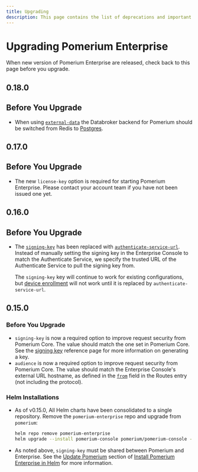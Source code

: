 ```yaml
---
title: Upgrading
description: This page contains the list of deprecations and important or breaking changes for Pomerium Enterprise. Please read it carefully.
---
```


# Upgrading Pomerium Enterprise

When new version of Pomerium Enterprise are released, check back to this page before you upgrade.

## 0.18.0

## Before You Upgrade

- When using [`external-data`](/docs/enterprise/external-data) the Databroker backend for Pomerium should be switched from Redis to [Postgres](/docs/concepts/data-storage#postgres).

## 0.17.0

## Before You Upgrade

- The new `license-key` option is required for starting Pomerium Enterprise. Please contact your account team if you have not been issued one yet.

## 0.16.0

## Before You Upgrade

- The [`signing-key`](/docs/enterprise/reference/config#signing-key) has been replaced with [`authenticate-service-url`](/docs/enterprise/reference/config#authenticate-service-url). Instead of manually setting the signing key in the Enterprise Console to match the Authenticate Service, we specify the trusted URL of the Authenticate Service to pull the signing key from.

  The `signing-key` key will continue to work for existing configurations, but [device enrollment](/docs/enterprise/reference/manage#new-enrollment) will not work until it is replaced by `authenticate-service-url`.

## 0.15.0

### Before You Upgrade

- `signing-key` is now a required option to improve request security from Pomerium Core. The value should match the one set in Pomerium Core. See the [signing key] reference page for more information on generating a key.
- `audience` is now a required option to improve request security from Pomerium Core. The value should match the Enterprise Console's external URL hostname, as defined in the [`from`](/docs/reference/routes) field in the Routes entry (not including the protocol).

[signing key]: /docs/reference/signing-key

### Helm Installations

- As of v0.15.0, All Helm charts have been consolidated to a single repository. Remove the `pomerium-enterprise` repo and upgrade from `pomerium`:

  ```bash
  helm repo remove pomerium-enterprise
  helm upgrade --install pomerium-console pomerium/pomerium-console --values=pomerium-console-values.yaml
  ```

- As noted above, `signing-key` must be shared between Pomerium and Enterprise. See the [Update Pomerium](/docs/enterprise/install/helm#update-pomerium) section of [Install Pomerium Enterprise in Helm](/docs/enterprise/install/helm) for more information.
